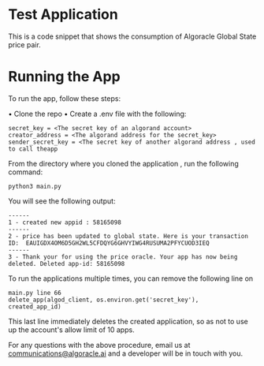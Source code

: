 # Test Application

This is a code snippet that shows the consumption of Algoracle Global  State price pair.

# Running the App

To run the app, follow these steps:

• Clone the repo
• Create a .env file with the following:

    secret_key = <The secret key of an algorand account>
    creator_address = <The algorand address for the secret_key>
    sender_secret_key = <The secret key of another algorand address , used to call theapp
                         
From the directory where you cloned the application , run the following command:

    python3 main.py
   
You will see the following output:

    ------
    1 - created new appid : 58165098
    ------
    2 - price has been updated to global state. Here is your transaction ID:  EAUIGDX4OM6D5GH2WL5CFDQYG6GHVYIWG4RUSUMA2PFYCUOD3IEQ
    ------
    3 - Thank your for using the price oracle. Your app has now being deleted. Deleted app-id: 58165098

To run the applications multiple times, you can remove the following line on 

    main.py line 66
    delete_app(algod_client, os.environ.get('secret_key'),  created_app_id)
    
This last line immediately deletes the created application, so as not to use up the account's allow limit of 10 apps.

For any questions with the above procedure, email us at communications@algoracle.ai and a developer will be in touch with you.
